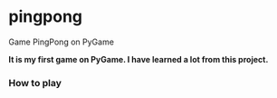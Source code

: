 # pingpong

Game PingPong on PyGame

__It is my first game on PyGame. I have learned a lot from this project.__

### How to play

